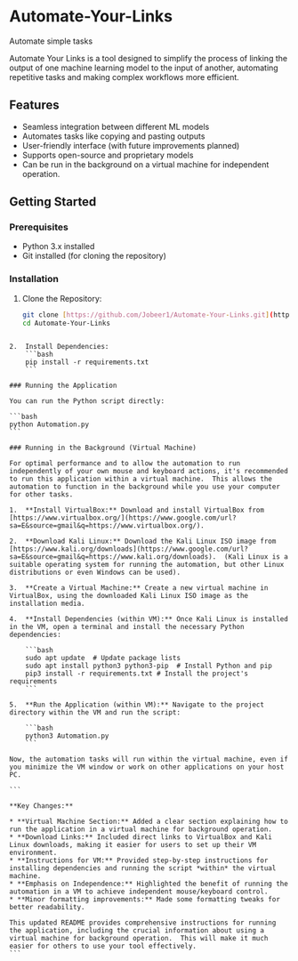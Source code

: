 # Automate-Your-Links

Automate simple tasks

Automate Your Links is a tool designed to simplify the process of linking the output of one machine learning model to the input of another, automating repetitive tasks and making complex workflows more efficient.

## Features

* Seamless integration between different ML models
* Automates tasks like copying and pasting outputs
* User-friendly interface (with future improvements planned)
* Supports open-source and proprietary models
* Can be run in the background on a virtual machine for independent operation.

## Getting Started

### Prerequisites

* Python 3.x installed
* Git installed (for cloning the repository)

### Installation

1. Clone the Repository:
   ```bash
   git clone [https://github.com/Jobeer1/Automate-Your-Links.git](https://github.com/Jobeer1/Automate-Your-Links.git)
   cd Automate-Your-Links
````

2.  Install Dependencies:
    ```bash
    pip install -r requirements.txt
    ```

### Running the Application

You can run the Python script directly:

```bash
python Automation.py
```

### Running in the Background (Virtual Machine)

For optimal performance and to allow the automation to run independently of your own mouse and keyboard actions, it's recommended to run this application within a virtual machine.  This allows the automation to function in the background while you use your computer for other tasks.

1.  **Install VirtualBox:** Download and install VirtualBox from [https://www.virtualbox.org/](https://www.google.com/url?sa=E&source=gmail&q=https://www.virtualbox.org/).

2.  **Download Kali Linux:** Download the Kali Linux ISO image from [https://www.kali.org/downloads](https://www.google.com/url?sa=E&source=gmail&q=https://www.kali.org/downloads).  (Kali Linux is a suitable operating system for running the automation, but other Linux distributions or even Windows can be used).

3.  **Create a Virtual Machine:** Create a new virtual machine in VirtualBox, using the downloaded Kali Linux ISO image as the installation media.

4.  **Install Dependencies (within VM):** Once Kali Linux is installed in the VM, open a terminal and install the necessary Python dependencies:

    ```bash
    sudo apt update  # Update package lists
    sudo apt install python3 python3-pip  # Install Python and pip
    pip3 install -r requirements.txt # Install the project's requirements
    ```

5.  **Run the Application (within VM):** Navigate to the project directory within the VM and run the script:

    ```bash
    python3 Automation.py
    ```

Now, the automation tasks will run within the virtual machine, even if you minimize the VM window or work on other applications on your host PC.

```

**Key Changes:**

* **Virtual Machine Section:** Added a clear section explaining how to run the application in a virtual machine for background operation.
* **Download Links:** Included direct links to VirtualBox and Kali Linux downloads, making it easier for users to set up their VM environment.
* **Instructions for VM:** Provided step-by-step instructions for installing dependencies and running the script *within* the virtual machine.
* **Emphasis on Independence:** Highlighted the benefit of running the automation in a VM to achieve independent mouse/keyboard control.
* **Minor formatting improvements:** Made some formatting tweaks for better readability.

This updated README provides comprehensive instructions for running the application, including the crucial information about using a virtual machine for background operation.  This will make it much easier for others to use your tool effectively.
```

